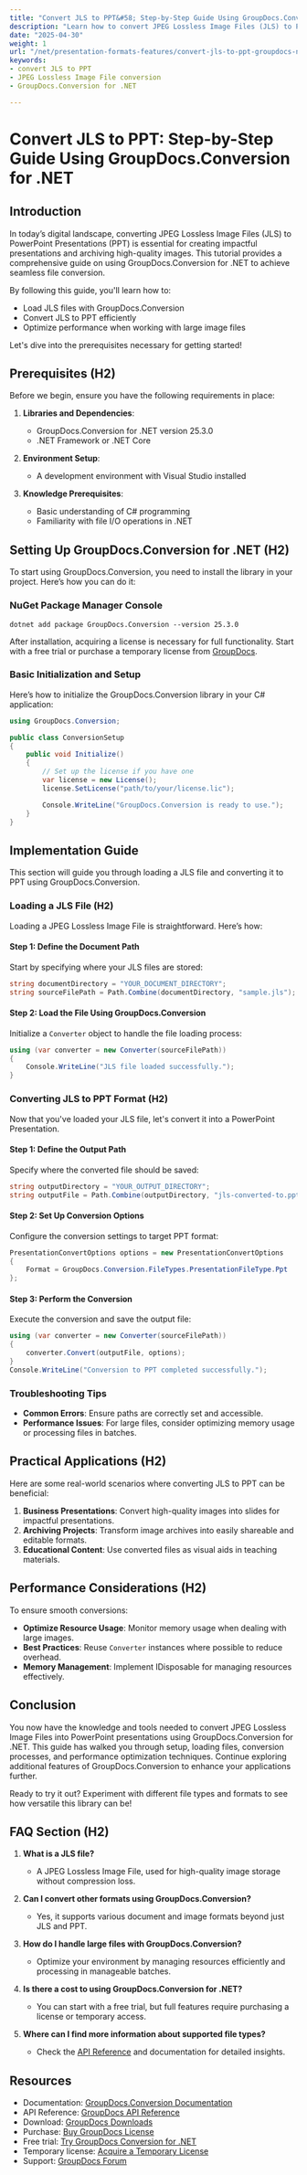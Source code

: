 ```yaml
---
title: "Convert JLS to PPT&#58; Step-by-Step Guide Using GroupDocs.Conversion for .NET"
description: "Learn how to convert JPEG Lossless Image Files (JLS) to PowerPoint presentations using GroupDocs.Conversion for .NET. This guide covers setup, loading files, and optimizing performance."
date: "2025-04-30"
weight: 1
url: "/net/presentation-formats-features/convert-jls-to-ppt-groupdocs-net/"
keywords:
- convert JLS to PPT
- JPEG Lossless Image File conversion
- GroupDocs.Conversion for .NET

---
```



# Convert JLS to PPT: Step-by-Step Guide Using GroupDocs.Conversion for .NET

## Introduction

In today’s digital landscape, converting JPEG Lossless Image Files (JLS) to PowerPoint Presentations (PPT) is essential for creating impactful presentations and archiving high-quality images. This tutorial provides a comprehensive guide on using GroupDocs.Conversion for .NET to achieve seamless file conversion.

By following this guide, you'll learn how to:
- Load JLS files with GroupDocs.Conversion
- Convert JLS to PPT efficiently
- Optimize performance when working with large image files

Let's dive into the prerequisites necessary for getting started!

## Prerequisites (H2)

Before we begin, ensure you have the following requirements in place:

1. **Libraries and Dependencies**:
   - GroupDocs.Conversion for .NET version 25.3.0
   - .NET Framework or .NET Core

2. **Environment Setup**:
   - A development environment with Visual Studio installed

3. **Knowledge Prerequisites**:
   - Basic understanding of C# programming
   - Familiarity with file I/O operations in .NET

## Setting Up GroupDocs.Conversion for .NET (H2)

To start using GroupDocs.Conversion, you need to install the library in your project. Here’s how you can do it:

### NuGet Package Manager Console

```shell
dotnet add package GroupDocs.Conversion --version 25.3.0
```

After installation, acquiring a license is necessary for full functionality. Start with a free trial or purchase a temporary license from [GroupDocs](https://purchase.groupdocs.com/temporary-license/).

### Basic Initialization and Setup

Here’s how to initialize the GroupDocs.Conversion library in your C# application:

```csharp
using GroupDocs.Conversion;

public class ConversionSetup
{
    public void Initialize()
    {
        // Set up the license if you have one
        var license = new License();
        license.SetLicense("path/to/your/license.lic");

        Console.WriteLine("GroupDocs.Conversion is ready to use.");
    }
}
```

## Implementation Guide

This section will guide you through loading a JLS file and converting it to PPT using GroupDocs.Conversion.

### Loading a JLS File (H2)

Loading a JPEG Lossless Image File is straightforward. Here’s how:

#### Step 1: Define the Document Path

Start by specifying where your JLS files are stored:

```csharp
string documentDirectory = "YOUR_DOCUMENT_DIRECTORY";
string sourceFilePath = Path.Combine(documentDirectory, "sample.jls");
```

#### Step 2: Load the File Using GroupDocs.Conversion

Initialize a `Converter` object to handle the file loading process:

```csharp
using (var converter = new Converter(sourceFilePath))
{
    Console.WriteLine("JLS file loaded successfully.");
}
```

### Converting JLS to PPT Format (H2)

Now that you've loaded your JLS file, let's convert it into a PowerPoint Presentation.

#### Step 1: Define the Output Path

Specify where the converted file should be saved:

```csharp
string outputDirectory = "YOUR_OUTPUT_DIRECTORY";
string outputFile = Path.Combine(outputDirectory, "jls-converted-to.ppt");
```

#### Step 2: Set Up Conversion Options

Configure the conversion settings to target PPT format:

```csharp
PresentationConvertOptions options = new PresentationConvertOptions
{
    Format = GroupDocs.Conversion.FileTypes.PresentationFileType.Ppt
};
```

#### Step 3: Perform the Conversion

Execute the conversion and save the output file:

```csharp
using (var converter = new Converter(sourceFilePath))
{
    converter.Convert(outputFile, options);
}
Console.WriteLine("Conversion to PPT completed successfully.");
```

### Troubleshooting Tips

- **Common Errors**: Ensure paths are correctly set and accessible.
- **Performance Issues**: For large files, consider optimizing memory usage or processing files in batches.

## Practical Applications (H2)

Here are some real-world scenarios where converting JLS to PPT can be beneficial:

1. **Business Presentations**: Convert high-quality images into slides for impactful presentations.
2. **Archiving Projects**: Transform image archives into easily shareable and editable formats.
3. **Educational Content**: Use converted files as visual aids in teaching materials.

## Performance Considerations (H2)

To ensure smooth conversions:
- **Optimize Resource Usage**: Monitor memory usage when dealing with large images.
- **Best Practices**: Reuse `Converter` instances where possible to reduce overhead.
- **Memory Management**: Implement IDisposable for managing resources effectively.

## Conclusion

You now have the knowledge and tools needed to convert JPEG Lossless Image Files into PowerPoint presentations using GroupDocs.Conversion for .NET. This guide has walked you through setup, loading files, conversion processes, and performance optimization techniques. Continue exploring additional features of GroupDocs.Conversion to enhance your applications further.

Ready to try it out? Experiment with different file types and formats to see how versatile this library can be!

## FAQ Section (H2)

1. **What is a JLS file?**
   - A JPEG Lossless Image File, used for high-quality image storage without compression loss.

2. **Can I convert other formats using GroupDocs.Conversion?**
   - Yes, it supports various document and image formats beyond just JLS and PPT.

3. **How do I handle large files with GroupDocs.Conversion?**
   - Optimize your environment by managing resources efficiently and processing in manageable batches.

4. **Is there a cost to using GroupDocs.Conversion for .NET?**
   - You can start with a free trial, but full features require purchasing a license or temporary access.

5. **Where can I find more information about supported file types?**
   - Check the [API Reference](https://reference.groupdocs.com/conversion/net/) and documentation for detailed insights.

## Resources
- Documentation: [GroupDocs.Conversion Documentation](https://docs.groupdocs.com/conversion/net/)
- API Reference: [GroupDocs API Reference](https://reference.groupdocs.com/conversion/net/)
- Download: [GroupDocs Downloads](https://releases.groupdocs.com/conversion/net/)
- Purchase: [Buy GroupDocs License](https://purchase.groupdocs.com/buy)
- Free trial: [Try GroupDocs Conversion for .NET](https://releases.groupdocs.com/conversion/net/)
- Temporary license: [Acquire a Temporary License](https://purchase.groupdocs.com/temporary-license/)
- Support: [GroupDocs Forum](https://forum.groupdocs.com/c/conversion/10)

